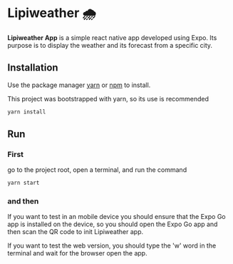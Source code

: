 # Lipiweather 🌧

**Lipiweather App** is a simple react native app developed using Expo. Its purpose is to display the weather and its forecast from a specific city.



## Installation

Use the package manager [yarn](https://pip.pypa.io/en/stable/) or [npm](#) to install.

This project was bootstrapped with yarn, so its use is recommended

```bash
yarn install
```

## Run

### First
go to the project root, open a terminal, and run the  command
```bash
yarn start
``` 
### and then

If you want to test in an mobile device you should ensure that the Expo Go app is installed on the device, so you should open the Expo Go app and then scan the QR code to init Lipiweather app.

If you want to test the web version, you should type the 'w' word in the terminal and wait for the browser open the app.
